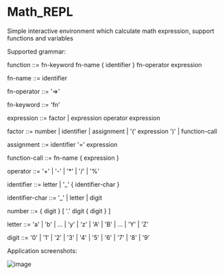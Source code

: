 # Math_REPL

Simple interactive environment which calculate math expression, support functions and variables

Supported grammar:

function ::= fn-keyword fn-name { identifier } fn-operator expression

fn-name ::= identifier

fn-operator ::= '=>'

fn-keyword ::= 'fn'

expression ::= factor | expression operator expression

factor ::= number | identifier | assignment | '(' expression ')' | function-call

assignment ::= identifier '=' expression

function-call ::= fn-name { expression }

operator ::= '+' | '-' | '*' | '/' | '%'

identifier ::= letter | '_' { identifier-char }

identifier-char ::= '_' | letter | digit

number ::= { digit } [ '.' digit { digit } ]

letter ::= 'a' | 'b' | ... | 'y' | 'z' | 'A' | 'B' | ... | 'Y' | 'Z'

digit ::= '0' | '1' | '2' | '3' | '4' | '5' | '6' | '7' | '8' | '9'


Application screenshots: 

![image](https://user-images.githubusercontent.com/66470614/176257090-8880c5b1-be36-443a-8d56-bba67945e996.png)
